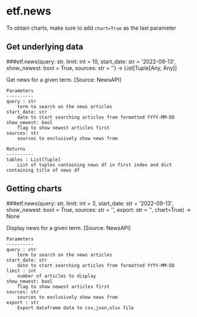 # etf.news

To obtain charts, make sure to add `chart=True` as the last parameter

## Get underlying data 
###etf.news(query: str, limit: int = 10, start_date: str = '2022-09-13', show_newest: bool = True, sources: str = '') -> List[Tuple[Any, Any]]

Get news for a given term. [Source: NewsAPI]

    Parameters
    ----------
    query : str
        term to search on the news articles
    start_date: str
        date to start searching articles from formatted YYYY-MM-DD
    show_newest: bool
        flag to show newest articles first
    sources: str
        sources to exclusively show news from

    Returns
    ----------
    tables : List[Tuple]
        List of tuples containing news df in first index and dict containing title of news df

## Getting charts 
###etf.news(query: str, limit: int = 3, start_date: str = '2022-09-13', show_newest: bool = True, sources: str = '', export: str = '', chart=True) -> None

Display news for a given term. [Source: NewsAPI]

    Parameters
    ----------
    query : str
        term to search on the news articles
    start_date: str
        date to start searching articles from formatted YYYY-MM-DD
    limit : int
        number of articles to display
    show_newest: bool
        flag to show newest articles first
    sources: str
        sources to exclusively show news from
    export : str
        Export dataframe data to csv,json,xlsx file
